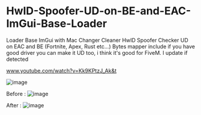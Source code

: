 # HwID-Spoofer-UD-on-BE-and-EAC-ImGui-Base-Loader
Loader Base ImGui with Mac Changer Cleaner HwID Spoofer Checker UD on EAC and BE (Fortnite, Apex, Rust etc...) Bytes mapper include if you have good driver you can make it UD too, i think it's good for FiveM. I update if detected



www.youtube.com/watch?v=Kk9KPtzJ_Ak&t



![image](https://user-images.githubusercontent.com/99323729/153308106-2f2a29a1-cd31-4b1e-8709-421fedae0cb0.png)






Before :
![image](https://user-images.githubusercontent.com/99323729/153310862-8bb4c575-5d9b-42cd-8932-506b4303fe4b.png)





After :
![image](https://user-images.githubusercontent.com/99323729/153311027-1c667fb0-94dd-4d87-8bb9-83fb30818ed1.png)


